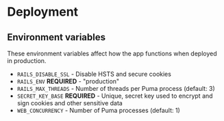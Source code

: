 # Deployment

## Environment variables

These environment variables affect how the app functions when deployed in production.

- `RAILS_DISABLE_SSL` - Disable HSTS and secure cookies
- `RAILS_ENV` **REQUIRED** - "production"
- `RAILS_MAX_THREADS` - Number of threads per Puma process (default: 3)
- `SECRET_KEY_BASE` **REQUIRED** - Unique, secret key used to encrypt and sign cookies and other sensitive data
- `WEB_CONCURRENCY` - Number of Puma processes (default: 1)
